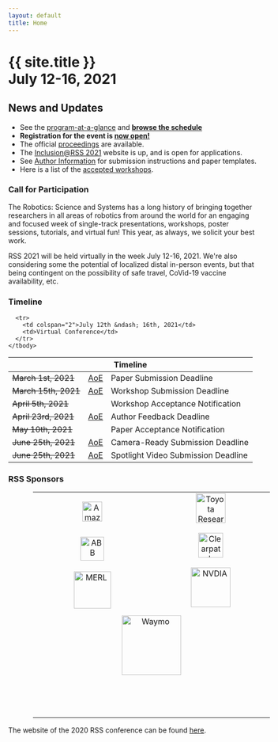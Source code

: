 ```yaml
---
layout: default
title: Home
---
```

<h1 class="page-title">{{ site.title }}<br>
July 12-16, 2021</h1>


## News and Updates
* See the [program-at-a-glance](program/overview/) and **[browse the schedule]({{site.baseurl}}/program/schedule.svg)**
* **Registration for the event is [now open!]({{site.baseurl}}/attending/registration/)**
* The official [proceedings](http://www.roboticsproceedings.org/rss17/) are available.
* The [Inclusion@RSS 2021](https://sites.google.com/andrew.cmu.edu/inclusion-2021) website is up, and is open for applications.
* See [Author Information]({{site.baseurl}}/information/authorinfo/) for submission instructions and paper templates.
* Here is a list of the [accepted workshops]({{site.baseurl}}/program/workshops/).

### Call for Participation
The Robotics: Science and Systems has a long history of bringing together
researchers in all areas of robotics from around the world for an engaging and
focused week of single-track presentations, workshops, poster sessions,
tutorials, and virtual fun! This year, as always, we solicit your best work.

RSS 2021 will be held virtually in the week July 12-16, 2021. We're also
considering some the potential of localized distal in-person events, but 
that being contingent on the possibility of safe travel, CoVid-19 vaccine
availability, etc.

<!--<span style="text:style:bold;color:red">Some authors reported upload issues via CMT within the
last minutes yesterday. Please email the <a mailto="dshell@tamu.edu">program
chair</a> ASAP for help resolving these issues.</span>-->


### Timeline

<table class="table">
    <thead>
      <tr>
        <th colspan="3">Timeline</th>
      </tr>
    </thead>
    <tbody>
      <tr>
        <td><s>March 1st, 2021</s></td>
        <td><a href="https://time.is/Anywhere_on_Earth">AoE</a></td>
        <td>Paper Submission Deadline</td>
      </tr>
      <tr>
        <td><s>March 15th, 2021</s></td>
        <td><a href="https://time.is/Anywhere_on_Earth">AoE</a></td>
        <td>Workshop Submission Deadline</td>
      </tr>
      <tr>
      <td colspan="2"><s>April 5th, 2021</s></td>
        <td>Workshop Acceptance Notification</td>
      </tr>
      <tr>
        <td><s>April 23rd, 2021</s></td>
        <td><a href="https://time.is/Anywhere_on_Earth">AoE</a></td>
        <td>Author Feedback Deadline</td>
      </tr>
      <tr>
        <td colspan="2"><s>May 10th, 2021</s></td>
        <td>Paper Acceptance Notification</td>
      </tr>
      <tr>
        <td><s>June 25th, 2021</s></td>
        <td><a href="https://time.is/Anywhere_on_Earth">AoE</a></td>
        <td>Camera-Ready Submission Deadline</td>
      </tr>
      <tr>
        <td><s>June 25th, 2021</s></td>
        <td><a href="https://time.is/Anywhere_on_Earth">AoE</a></td>
        <td>Spotlight Video Submission Deadline</td>
      </tr>

      <tr>
        <td colspan="2">July 12th &ndash; 16th, 2021</td>
        <td>Virtual Conference</td>
      </tr>
    </tbody>
  </table>



### RSS Sponsors


<table width="75%" style="margin-left: 10%; margin-right: auto;">
<tr>
<td style="width: 20%; text-align: center;">
<a href="https://www.amazon.science/">
  <img height="40px" src="{{ site.baseurl }}/images/sponsors/amazon_logo_RGB.png"
       alt="Amazon Robotics"/></a>
</td>
<td style="width: 20%; text-align: center; padding-bottom: 18px;">
<a href="http://www.tri.global/">
  <img height="60px" src="{{ site.baseurl }}/images/sponsors/tri.png"
       alt="Toyota Research Institute"/> </a>
</td>
</tr>
<tr>

<td style="text-align: center;">
<a href="https://global.abb/">
  <img height="48px;" src="{{ site.baseurl }}/images/sponsors/abblogo.png"
       alt="ABB"/> </a>
</td>

<td style="text-align: center; padding-bottom: 18px;">
<a href="https://clearpathrobotics.com/">
  <img height="50px;" src="{{ site.baseurl }}/images/sponsors/Clearpath-Logo-Q309---Short-Run_Colour_Trans.png"
       alt="Clearpath Robotics"/> </a>
</td>
</tr>

<tr>
<td style="text-align: center;">
<a href="https://www.merl.com/">
  <img height="75px" src="{{ site.baseurl }}/images/sponsors/merl.png"
       alt="MERL"/> </a>
</td>
<td style="text-align: center; padding-bottom: 15px;">
<a href="https://www.nvidia.com/en-us/research/">
  <img height="80px" src="{{ site.baseurl }}/images/sponsors/nvidia.png"
       alt="NVDIA"/> </a>
</td>
</tr>

<tr>
<td style="text-align: center;" colspan=2>
<a href="https://waymo.com/">
  <img width="120px" src="{{ site.baseurl }}/images/sponsors/Waymo.png"
       alt="Waymo"/> </a>
</td>
</tr>


<tr>
<td style="padding-bottom:60px;">
&nbsp;
</td>
</tr>

</table>

The website of the 2020 RSS conference can be found [here](https://roboticsconference.org/2020/).
